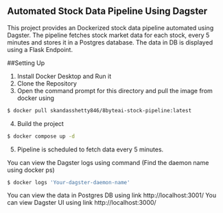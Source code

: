 ## Automated Stock Data Pipeline Using Dagster
This project provides an Dockerized stock data pipeline automated using Dagster. The pipeline fetches stock market data for each stock, every 5 minutes and stores it in a Postgres database. 
The data in DB is displayed using a Flask Endpoint.

##Setting Up
1. Install Docker Desktop and Run it
2. Clone the Repository
3. Open the command prompt for this directory and pull the image from docker using
``` bash
$ docker pull skandasshetty846/8byteai-stock-pipeline:latest
```
4. Build the project
``` bash
$ docker compose up -d
```
5. Pipeline is scheduled to fetch data every 5 minutes.

You can view the Dagster logs using command (Find the daemon name using docker ps)
``` bash
$ docker logs 'Your-dagster-daemon-name'
```

You can view the data in Postgres DB using link http://localhost:3001/
You can view Dagster UI using link http://localhost:3000/


